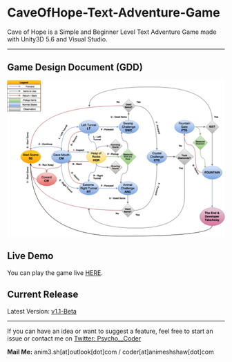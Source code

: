 # CaveOfHope-Text-Adventure-Game
Cave of Hope is a Simple and Beginner Level Text Adventure Game made with Unity3D 5.6 and Visual Studio. 

---

## Game Design Document (GDD)

![CaveOfHope-GDD](GameDesignDocument-GDD/CaveOfHope-GDD-Final.png)

## Live Demo

You can play the game live [HERE](https://projects.animeshshaw.com/unity-projects/caveofhope/).

## Current Release

Latest Version: [v1.1-Beta](https://github.com/AnimeshShaw/CaveOfHope-Text-Adventure-Game/releases/tag/v1.1-Beta)

---

If you can have an idea or want to suggest a feature, feel free to start an issue or contact me on [Twitter: Psycho__Coder](https://twitter.com/Psycho__Coder)

__Mail Me:__ anim3.sh[at]outlook[dot]com / coder[at]animeshshaw[dot]com
